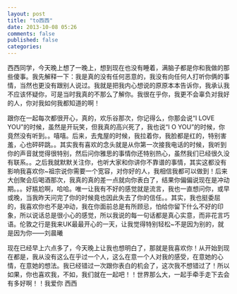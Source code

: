 ```yaml
---
layout: post
title: "to西西"
date: 2013-10-08 05:26
comments: false
published: false
categories: 
---
```

西西同学，今天晚上想了一晚上，想到现在也没有睡着，满脑子都是你和我做的那些傻事。我先解释一下：我是真的没有任何恶意的，我没有向任何人打听你俩的事情，当然也更没有跟别人说过。我就是把我内心想说的原原本本告诉你，我承认我不应该怀疑你，可是当时我真的不那么了解你。我很在乎你，我更不会辜负对我好的人，你对我如何我都知道的啊！

跟你在一起每次都很开心，真的，欢乐谷那次，你记得么，你那会说“I LOVE YOU”的时候，虽然是开玩笑，但我真的高兴死了，我也说“I O YOU”的时候，你竟然没有听到。。嘻嘻。后来，去鬼屋的时候，我拉着你，我脸都是红的，特别害羞，心也砰砰跳。。其实我有喜欢的念头就是从你第一次接我电话的时候，我听到你的声音就觉得很特别，然后问你雅思的事情你还特别热心，虽然我们已经很久没有联系。。之后我就默默关注你，也听大家和你讲你不靠谱的事情，其实这都没有影响我喜欢你~祖宗说你需要一个宽容，对你好的人，我相信我都可以做到！后来大创聚会后喝酒那次，我真的真的差一点就向你表白了，结果你偏偏说现在是冲动期。。。好尴尬啊，哈哈。唯一让我有不好的感觉就是流言，我也一直想问你，或早或晚，当我昨天问完了你的时候竟也因此失去了你的信任。。其实，我也挺委屈的，我喜欢你也不是冲动，我在你面前总是有所顾忌，怕给你留下什么不好的印象，所以说话总是很小心的感觉，所以我说的每一句话都是真心实意，而非花言巧语。伦敦之行是我来UK最最开心的一天，让我觉得特别轻松~不是因为别的，就是因为你——刘晨曦

现在已经早上六点多了，今天晚上让我也想明白了，那就是我喜欢你！从开始到现在都是，我从没有这么在乎过一个人，这么在意一个人对我的感受，在意她的心情，在意她的想法。我已经错过一次跟你表白的机会了，这次我不想错过了！所以如果，你也喜欢我，不如，我们就在一起吧！！世界那么大，一起手牵手走下去会有多好啊！！我爱你 西西
